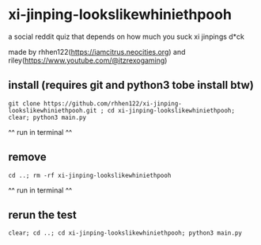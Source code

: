 # xi-jinping-lookslikewhiniethpooh
a social reddit quiz that depends on how much you suck xi jinpings d*ck

made by rhhen122(https://iamcitrus.neocities.org) and riley(https://www.youtube.com/@itzrexogaming)
## install (requires git and python3 tobe install btw)
```
git clone https://github.com/rhhen122/xi-jinping-lookslikewhiniethpooh.git ; cd xi-jinping-lookslikewhiniethpooh; clear; python3 main.py
```
^^ run in terminal ^^
## remove
```
cd ..; rm -rf xi-jinping-lookslikewhiniethpooh
```
^^ run in terminal ^^
## rerun the test
```
clear; cd ..; cd xi-jinping-lookslikewhiniethpooh; python3 main.py
```
